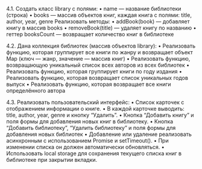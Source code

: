 4.1. Создать класс library с полями:
• name — название библиотеки (строка)
• books — массив объектов книг, каждая книга с полями: title, author, year, genre
Реализовать методы:
• addBook(book) — добавляет книгу в массив books
• removeBook(title) — удаляет книгу по названию
• геттер booksCount — возвращает количество книг в библиотеке

4.2. Дана коллекция библиотек (массив объектов library):
• Реализовать функцию, которая группирует все книги по жанру и возвращает объект Map (ключ — жанр, значение — массив книг)
• Реализовать функцию, возвращающую уникальный список всех авторов из всех библиотек
• Реализовать функцию, которая группирует книги по году издания
• Реализовать функцию, которая возвращает список уникальных годов выпуск
• Реализовать функцию, которая возвращает все книги определённого автора

4.3. Реализовать пользовательский интерфейс:
• Список карточек с отображением информации о книге.
• В каждой карточке выводить: title, author, year, genre и кнопку “Удалить”.
• Кнопка “Добавить книгу” и поля формы для добавления новых книг в библиотеку.
• Кнопка “Добавить библиотеку”, “Удалить библиотеку” и поля формы для добавления новых библиотек
• Добавление или удаление реализовать асинхронным с использованием Promise и setTimeout().
• При изменении списка он должен автоматически обновляться.
• Использовать local storage для сохранения текущего списка книг в библиотеке при закрытии вкладки.